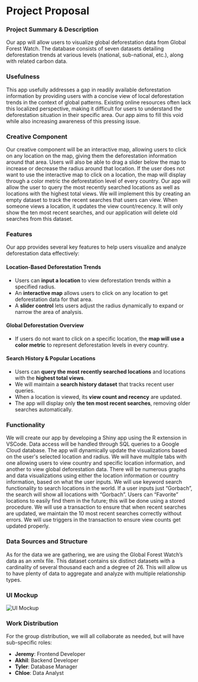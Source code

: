 # Project Proposal

### Project Summary & Description
Our app will allow users to visualize global deforestation data from Global Forest Watch. The database consists of seven datasets detailing deforestation trends at various levels (national, sub-national, etc.), along with related carbon data.

### Usefulness
This app usefully addresses a gap in readily available deforestation information by providing users with a concise view of local deforestation trends in the context of global patterns. Existing online resources often lack this localized perspective, making it difficult for users to understand the deforestation situation in their specific area. Our app aims to fill this void while also increasing awareness of this pressing issue.

### Creative Component
Our creative component will be an interactive map, allowing users to click on any location on the map, giving them the deforestation information around that area. Users will also be able to drag a slider below the map to increase or decrease the radius around that location. If the user does not want to use the interactive map to click on a location, the map will display through a color metric the deforestation level of every country. Our app will allow the user to query the most recently searched locations as well as locations with the highest total views. We will implement this by creating an empty dataset to track the recent searches that users can view. When someone views a location, it updates the view count/recency. It will only show the ten most recent searches, and our application will delete old searches from this dataset.

### Features

Our app provides several key features to help users visualize and analyze deforestation data effectively:

#### Location-Based Deforestation Trends  
- Users can **input a location** to view deforestation trends within a specified radius.  
- An **interactive map** allows users to click on any location to get deforestation data for that area.  
- A **slider control** lets users adjust the radius dynamically to expand or narrow the area of analysis.  

#### Global Deforestation Overview  
- If users do not want to click on a specific location, the **map will use a color metric** to represent deforestation levels in every country.  

#### Search History & Popular Locations  
- Users can **query the most recently searched locations** and locations with the **highest total views**.  
- We will maintain a **search history dataset** that tracks recent user queries.  
- When a location is viewed, its **view count and recency** are updated.  
- The app will display only **the ten most recent searches**, removing older searches automatically.  


### Functionality
We will create our app by developing a Shiny app using the R extension in VSCode. Data access will be handled through SQL queries to a Google Cloud database. The app will dynamically update the visualizations based on the user's selected location and radius. We will have multiple tabs with one allowing users to view country and specific location information, and another to view global deforestation data. There will be numerous graphs and data visualizations using either the location information or country information, based on what the user inputs. We will use keyword search functionality to search locations in the world. If a user inputs just “Gorbach”, the search will show all locations with “Gorbach”. Users can “Favorite” locations to easily find them in the future; this will be done using a stored procedure. We will use a transaction to ensure that when recent searches are updated, we maintain the 10 most recent searches correctly without errors. We will use triggers in the transaction to ensure view counts get updated properly. 


### Data Sources and Structure
As for the data we are gathering, we are using the Global Forest Watch’s data as an xmlx file. This dataset contains six distinct datasets with a cardinality of several thousand each and a degree of 26. This will allow us to have plenty of data to aggregate and analyze with multiple relationship types.

### UI Mockup

![UI Mockup](https://github.com/cs411-alawini/sp25-cs411-team109-TeamAwesome/blob/main/doc/UI-mockup.png)
### Work Distribution
For the group distribution, we will all collaborate as needed, but will have sub-specific roles:

- **Jeremy**: Frontend Developer  
- **Akhil**: Backend Developer  
- **Tyler**: Database Manager  
- **Chloe**: Data Analyst  
